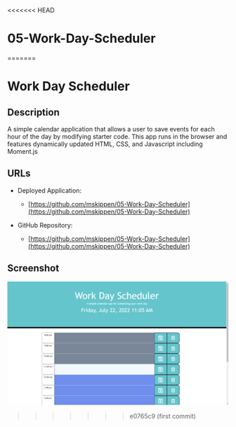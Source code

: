 <<<<<<< HEAD
# 05-Work-Day-Scheduler
=======

# Work Day Scheduler

## Description 

A simple calendar application that allows a user to save events for each hour of the day by modifying starter code. This app runs in the browser and features dynamically updated HTML, CSS, and Javascript including Moment.js

## URLs

* Deployed Application: 
    - [https://github.com/mskippen/05-Work-Day-Scheduler](https://github.com/mskippen/05-Work-Day-Scheduler)

* GitHub Repository:
    - [https://github.com/mskippen/05-Work-Day-Scheduler](https://github.com/mskippen/05-Work-Day-Scheduler)

## Screenshot

![](./assets/images/work-day-scheduler-mainpage.png)

>>>>>>> e0765c9 (first commit)

